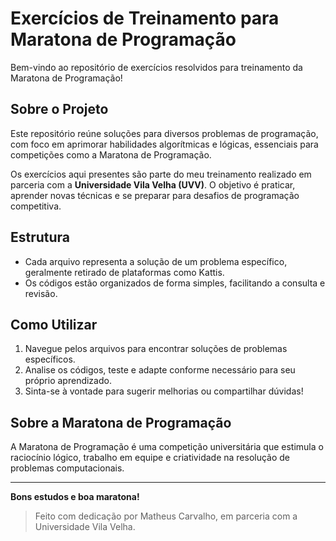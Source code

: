 # Exercícios de Treinamento para Maratona de Programação

Bem-vindo ao repositório de exercícios resolvidos para treinamento da Maratona de Programação!

## Sobre o Projeto

Este repositório reúne soluções para diversos problemas de programação, com foco em aprimorar habilidades algorítmicas e lógicas, essenciais para competições como a Maratona de Programação.

Os exercícios aqui presentes são parte do meu treinamento realizado em parceria com a **Universidade Vila Velha (UVV)**. O objetivo é praticar, aprender novas técnicas e se preparar para desafios de programação competitiva.

## Estrutura

- Cada arquivo representa a solução de um problema específico, geralmente retirado de plataformas como Kattis.
- Os códigos estão organizados de forma simples, facilitando a consulta e revisão.

## Como Utilizar

1. Navegue pelos arquivos para encontrar soluções de problemas específicos.
2. Analise os códigos, teste e adapte conforme necessário para seu próprio aprendizado.
3. Sinta-se à vontade para sugerir melhorias ou compartilhar dúvidas!

## Sobre a Maratona de Programação

A Maratona de Programação é uma competição universitária que estimula o raciocínio lógico, trabalho em equipe e criatividade na resolução de problemas computacionais.

---

**Bons estudos e boa maratona!**

> Feito com dedicação por Matheus Carvalho, em parceria com a Universidade Vila Velha.
